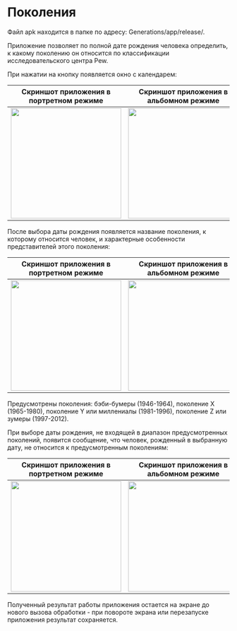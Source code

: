 # Поколения

Файл apk находится в папке по адресу: Generations/app/release/.

Приложение позволяет по полной дате рождения человека определить, к какому поколению он относится по классификации исследовательского центра Pew. 

При нажатии на кнопку появляется окно с календарем:

| Скриншот приложения в портретном режиме  | Скриншот приложения в альбомном режиме |
| :-------------: | :-------------: |
| <img src="https://user-images.githubusercontent.com/90380451/132987912-7bf4f198-8490-4680-a19a-0477f4754f09.png" width="250">  | <img src="https://user-images.githubusercontent.com/90380451/132987919-49fc6c39-9c48-4d6c-8819-195b0b7cebd2.png" height="250">  |

После выбора даты рождения появляется название поколения, к которому относится человек, и характерные особенности представителей этого поколения:

| Скриншот приложения в портретном режиме  | Скриншот приложения в альбомном режиме |
| :-------------: | :-------------: |
| <img src="https://user-images.githubusercontent.com/90380451/132986678-a453bb26-d994-42a0-9922-ac2d16dc7c67.png" width="250">  | <img src="https://user-images.githubusercontent.com/90380451/132986741-fd6f8d0f-9ab9-4a48-95c6-2de34d67ce53.png" height="250">  |

Предусмотрены поколения: бэби-бумеры (1946-1964), поколение Х (1965-1980), поколение Y или миллениалы (1981-1996), поколение Z или зумеры (1997-2012). 

При выборе даты рождения, не входящей в диапазон предусмотренных поколений, появится сообщение, что человек, рожденный в выбранную дату, не относится к предусмотренным поколениям:

| Скриншот приложения в портретном режиме  | Скриншот приложения в альбомном режиме |
| :-------------: | :-------------: |
| <img src="https://user-images.githubusercontent.com/90380451/132987367-9abcd920-07ac-4e72-a755-ac7b7ed9f3a5.png" width="250">  | <img src="https://user-images.githubusercontent.com/90380451/132987411-18ec63b5-9d89-4477-b106-d920d177f04d.png" height="250">  |

Полученный результат работы приложения остается на экране до нового вызова обработки - при повороте экрана или перезапуске приложения результат сохраняется.
